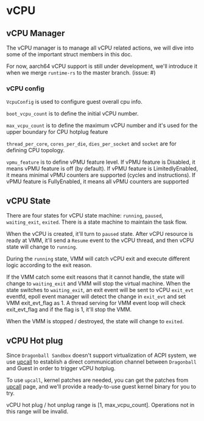 # vCPU

## vCPU Manager
The vCPU manager is to manage all vCPU related actions, we will dive into some of the important struct members in this doc.

For now, aarch64 vCPU support is still under development, we'll introduce it when we merge `runtime-rs` to the master branch. (issue: #)

### vCPU config
`VcpuConfig` is used to configure guest overall cpu info.

`boot_vcpu_count` is to define the initial vCPU number.

`max_vcpu_count` is to define the maximum vCPU number and it's used for the upper boundary for CPU hotplug feature

`thread_per_core`, `cores_per_die`, `dies_per_socket` and `socket` are for defining CPU topology.

`vpmu_feature` is to define vPMU feature level.
If vPMU feature is Disabled, it means vPMU feature is off (by default).
If vPMU feature is LimitedlyEnabled, it means minimal vPMU counters are supported (cycles and instructions).
If vPMU feature is FullyEnabled, it means all vPMU counters are supported

## vCPU State

There are four states for vCPU state machine: `running`, `paused`, `waiting_exit`, `exited`. There is a state machine to maintain the task flow.

When the vCPU is created, it'll turn to `paused` state. After vCPU resource is ready at VMM, it'll send a `Resume` event to the vCPU thread, and then vCPU state will change to `running`.

During the `running` state, VMM will catch vCPU exit and execute different logic according to the exit reason.

If the VMM catch some exit reasons that it cannot handle, the state will change to `waiting_exit` and VMM will stop the virtual machine. 
When the state switches to `waiting_exit`, an exit event will be sent to vCPU `exit_evt` eventfd, epoll event manager will detect the change in `exit_evt` and set VMM exit_evt_flag as 1. A thread serving for VMM event loop will check exit_evt_flag and if the flag is 1, it'll stop the VMM.

When the VMM is stopped / destroyed, the state will change to `exited`.
   
## vCPU Hot plug
Since `Dragonball Sandbox` doesn't support virtualization of ACPI system, we use [upcall](https://github.com/openanolis/dragonball-sandbox/tree/main/crates/dbs-upcall) to establish a direct communication channel between `Dragonball` and Guest in order to trigger vCPU hotplug.

To use `upcall`, kernel patches are needed, you can get the patches from [upcall](https://github.com/openanolis/dragonball-sandbox/tree/main/crates/dbs-upcall) page, and we'll provide a ready-to-use guest kernel binary for you to try.

vCPU hot plug / hot unplug range is [1, max_vcpu_count]. Operations not in this range will be invalid.


